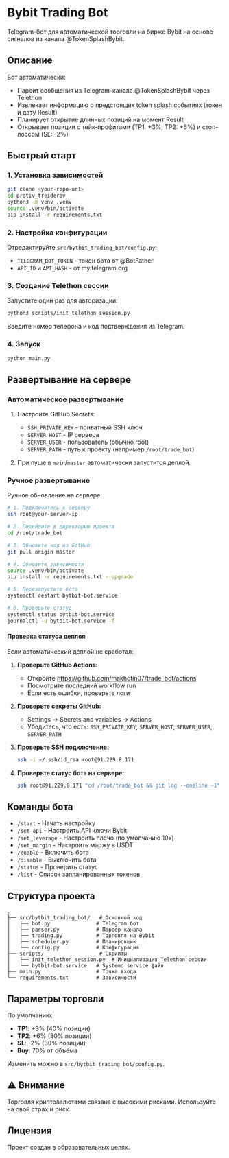 # Bybit Trading Bot

Telegram-бот для автоматической торговли на бирже Bybit на основе сигналов из канала @TokenSplashBybit.

## Описание

Бот автоматически:
- Парсит сообщения из Telegram-канала @TokenSplashBybit через Telethon
- Извлекает информацию о предстоящих token splash событиях (токен и дату Result)
- Планирует открытие длинных позиций на момент Result
- Открывает позиции с тейк-профитами (TP1: +3%, TP2: +6%) и стоп-лоссом (SL: -2%)

## Быстрый старт

### 1. Установка зависимостей

```bash
git clone <your-repo-url>
cd protiv_treiderov
python3 -m venv .venv
source .venv/bin/activate
pip install -r requirements.txt
```

### 2. Настройка конфигурации

Отредактируйте `src/bytbit_trading_bot/config.py`:
- `TELEGRAM_BOT_TOKEN` - токен бота от @BotFather
- `API_ID` и `API_HASH` - от my.telegram.org

### 3. Создание Telethon сессии

Запустите один раз для авторизации:
```bash
python3 scripts/init_telethon_session.py
```
Введите номер телефона и код подтверждения из Telegram.

### 4. Запуск

```bash
python main.py
```

## Развертывание на сервере

### Автоматическое развертывание

1. Настройте GitHub Secrets:
   - `SSH_PRIVATE_KEY` - приватный SSH ключ
   - `SERVER_HOST` - IP сервера
   - `SERVER_USER` - пользователь (обычно root)
   - `SERVER_PATH` - путь к проекту (например `/root/trade_bot`)

2. При пуше в `main`/`master` автоматически запустится деплой.

### Ручное развертывание

Ручное обновление на сервере:

```bash
# 1. Подключитесь к серверу
ssh root@your-server-ip

# 2. Перейдите в директорию проекта
cd /root/trade_bot

# 3. Обновите код из GitHub
git pull origin master

# 4. Обновите зависимости
source .venv/bin/activate
pip install -r requirements.txt --upgrade

# 5. Перезапустите бота
systemctl restart bytbit-bot.service

# 6. Проверьте статус
systemctl status bytbit-bot.service
journalctl -u bytbit-bot.service -f
```

#### Проверка статуса деплоя

Если автоматический деплой не сработал:

1. **Проверьте GitHub Actions:**
   - Откройте https://github.com/makhotin07/trade_bot/actions
   - Посмотрите последний workflow run
   - Если есть ошибки, проверьте логи

2. **Проверьте секреты GitHub:**
   - Settings → Secrets and variables → Actions
   - Убедитесь, что есть: `SSH_PRIVATE_KEY`, `SERVER_HOST`, `SERVER_USER`, `SERVER_PATH`

3. **Проверьте SSH подключение:**
   ```bash
   ssh -i ~/.ssh/id_rsa root@91.229.8.171
   ```

4. **Проверьте статус бота на сервере:**
   ```bash
   ssh root@91.229.8.171 "cd /root/trade_bot && git log --oneline -1"
   ```

## Команды бота

- `/start` - Начать настройку
- `/set_api` - Настроить API ключи Bybit
- `/set_leverage` - Настроить плечо (по умолчанию 10x)
- `/set_margin` - Настроить маржу в USDT
- `/enable` - Включить бота
- `/disable` - Выключить бота
- `/status` - Проверить статус
- `/list` - Список запланированных токенов

## Структура проекта

```
.
├── src/bytbit_trading_bot/   # Основной код
│   ├── bot.py               # Telegram бот
│   ├── parser.py            # Парсер канала
│   ├── trading.py           # Торговля на Bybit
│   ├── scheduler.py         # Планировщик
│   └── config.py            # Конфигурация
├── scripts/                  # Скрипты
│   ├── init_telethon_session.py  # Инициализация Telethon сессии
│   └── bytbit-bot.service   # Systemd service файл
├── main.py                  # Точка входа
└── requirements.txt         # Зависимости
```

## Параметры торговли

По умолчанию:
- **TP1**: +3% (40% позиции)
- **TP2**: +6% (30% позиции)
- **SL**: -2% (30% позиции)
- **Buy**: 70% от объёма

Изменить можно в `src/bytbit_trading_bot/config.py`.

## ⚠️ Внимание

Торговля криптовалютами связана с высокими рисками. Используйте на свой страх и риск.

## Лицензия

Проект создан в образовательных целях.
